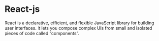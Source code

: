 # React-js

React is a declarative, efficient, and flexible JavaScript library for building user interfaces. It lets you compose complex UIs from small and isolated pieces of code called “components”.
